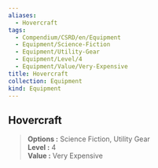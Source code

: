```yaml
---
aliases:
  - Hovercraft
tags:
  - Compendium/CSRD/en/Equipment
  - Equipment/Science-Fiction
  - Equipment/Utility-Gear
  - Equipment/Level/4
  - Equipment/Value/Very-Expensive
title: Hovercraft
collection: Equipment
kind: Equipment
---
```

## Hovercraft  
  
>  
> **Options :** Science Fiction, Utility Gear  
> **Level :** 4  
> **Value :** Very Expensive